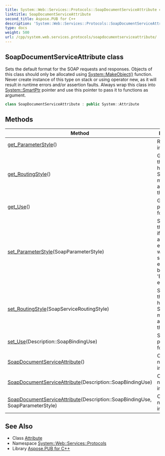 ```yaml
---
title: System::Web::Services::Protocols::SoapDocumentServiceAttribute class
linktitle: SoapDocumentServiceAttribute
second_title: Aspose.PUB for C++
description: 'System::Web::Services::Protocols::SoapDocumentServiceAttribute class. Sets the default format for the SOAP requests and responses. Objects of this class should only be allocated using System::MakeObject() function. Never create instance of this type on stack or using operator new, as it will result in runtime errors and/or assertion faults. Always wrap this class into System::SmartPtr pointer and use this pointer to pass it to functions as argument in C++.'
type: docs
weight: 500
url: /cpp/system.web.services.protocols/soapdocumentserviceattribute/
---
```

## SoapDocumentServiceAttribute class


Sets the default format for the SOAP requests and responses. Objects of this class should only be allocated using [System::MakeObject()](../../system/makeobject/) function. Never create instance of this type on stack or using operator new, as it will result in runtime errors and/or assertion faults. Always wrap this class into [System::SmartPtr](../../system/smartptr/) pointer and use this pointer to pass it to functions as argument.

```cpp
class SoapDocumentServiceAttribute : public System::Attribute
```

## Methods

| Method | Description |
| --- | --- |
| [get_ParameterStyle](./get_parameterstyle/)() | RTTI information. |
| [get_RoutingStyle](./get_routingstyle/)() | Gets a value that shows how the SOAP messages are routed to the service. |
| [get_Use](./get_use/)() | Gets the parameter formatting. |
| [set_ParameterStyle](./set_parameterstyle/)(SoapParameterStyle) | Sets a value that indicates if parameters are encapsulated within a single XML element beneath the 'Body' element. |
| [set_RoutingStyle](./set_routingstyle/)(SoapServiceRoutingStyle) | Sets a value that shows how the SOAP messages are routed to the service. |
| [set_Use](./set_use/)(Description::SoapBindingUse) | Sets the parameter formatting. |
| [SoapDocumentServiceAttribute](./soapdocumentserviceattribute/)() | Constructs a new instance. |
| [SoapDocumentServiceAttribute](./soapdocumentserviceattribute/)(Description::SoapBindingUse) | Constructs a new instance. |
| [SoapDocumentServiceAttribute](./soapdocumentserviceattribute/)(Description::SoapBindingUse, SoapParameterStyle) | Constructs a new instance. |
## See Also

* Class [Attribute](../../system/attribute/)
* Namespace [System::Web::Services::Protocols](../)
* Library [Aspose.PUB for C++](../../)

